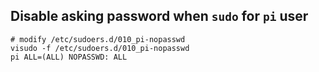 ## Disable asking password when `sudo` for `pi` user
```
# modify /etc/sudoers.d/010_pi-nopasswd
visudo -f /etc/sudoers.d/010_pi-nopasswd
pi ALL=(ALL) NOPASSWD: ALL
```
